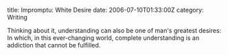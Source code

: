 title: Impromptu: White Desire
date: 2006-07-10T01:33:00Z
category: Writing

Thinking about it, understanding can also be one of man's greatest desires: In which, in this ever-changing world, complete understanding is an addiction that cannot be fulfilled.
